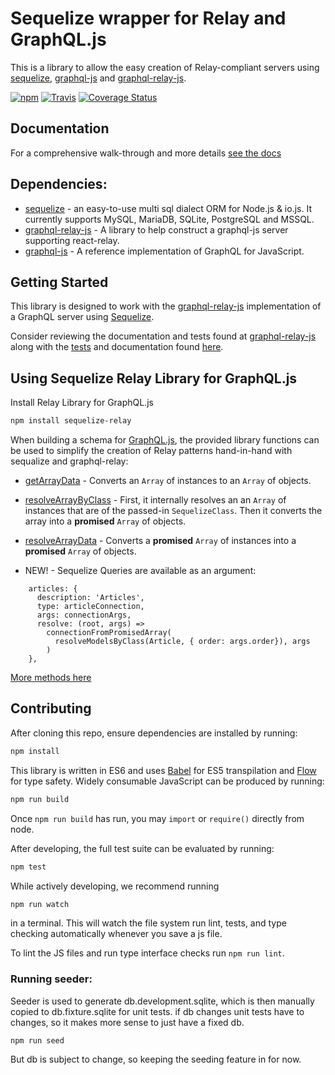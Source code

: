 # Sequelize wrapper for Relay and GraphQL.js

This is a library to allow the easy creation of Relay-compliant servers using
 [sequelize](https://github.com/sequelize/sequelize),
 [graphql-js](https://github.com/graphql/graphql-js) and
 [graphql-relay-js](https://github.com/graphql/graphql-relay-js).

[![npm](https://img.shields.io/npm/v/sequelize-relay.svg)](https://www.npmjs.com/package/sequelize-relay)
[![Travis](https://img.shields.io/travis/MattMcFarland/sequelize-relay.svg)](https://travis-ci.org/MattMcFarland/sequelize-relay)
[![Coverage Status](https://coveralls.io/repos/MattMcFarland/sequelize-relay/badge.svg?branch=master&service=github)](https://coveralls.io/github/MattMcFarland/sequelize-relay?branch=master)

## Documentation

For a comprehensive walk-through and more details [see the docs](https://mattmcfarland.gitbooks.io/sequelize-relay/content/index.html)

## Dependencies:
- [sequelize](https://github.com/sequelize/sequelize) -
 an easy-to-use multi sql dialect ORM for Node.js & io.js.
 It currently supports MySQL, MariaDB, SQLite, PostgreSQL and MSSQL.
- [graphql-relay-js](https://github.com/graphql/graphql-relay-js) -
 A library to help construct a graphql-js server supporting react-relay.
- [graphql-js](https://github.com/graphql/graphql-js) -
 A reference implementation of GraphQL for JavaScript.

## Getting Started


This library is designed to work with the
[graphql-relay-js](https://github.com/graphql/graphql-relay-js) implementation
of a GraphQL server using [Sequelize](https://github.com/sequelize/sequelize).

Consider reviewing the documentation and tests found at [graphql-relay-js](https://github.com/graphql/graphql-relay-js)
along with the [tests](src/data/__tests__) and documentation found [here](https://mattmcfarland.gitbooks.io/sequelize-relay/content/index.html).

## Using Sequelize Relay Library for GraphQL.js

Install Relay Library for GraphQL.js

```sh
npm install sequelize-relay
```

When building a schema for [GraphQL.js](https://github.com/graphql/graphql-js),
the provided library functions can be used to simplify the creation of Relay
patterns hand-in-hand with sequalize and graphql-relay:

* [getArrayData](getArrayData.md) - Converts an `Array` of <SequelizeModel> instances to an `Array` of <Attributes> objects.
* [resolveArrayByClass](resolveArrayByClass.md) - First, it internally resolves an an `Array` of <SequelizeModel> instances that are of the passed-in `SequelizeClass`. Then it converts the array into a **promised** `Array` of <Attributes> objects.
* [resolveArrayData](resolveArrayData.md) - Converts a **promised** `Array` of <SequelizeModel> instances into a **promised** `Array` of <Attributes> objects.

* NEW! - Sequelize Queries are available as an argument:

```
    articles: {
      description: 'Articles',
      type: articleConnection,
      args: connectionArgs,
      resolve: (root, args) =>
        connectionFromPromisedArray(
          resolveModelsByClass(Article, { order: args.order}), args
        )
    },
```

[More methods here](https://mattmcfarland.gitbooks.io/sequelize-relay/content/docs/methods/SUMMARY.html)


## Contributing

After cloning this repo, ensure dependencies are installed by running:

```sh
npm install
```

This library is written in ES6 and uses [Babel](http://babeljs.io/) for ES5
transpilation and [Flow](http://flowtype.org/) for type safety. Widely
consumable JavaScript can be produced by running:

```sh
npm run build
```

Once `npm run build` has run, you may `import` or `require()` directly from
node.

After developing, the full test suite can be evaluated by running:

```sh
npm test
```

While actively developing, we recommend running

```sh
npm run watch
```

in a terminal. This will watch the file system run lint, tests, and type
checking automatically whenever you save a js file.

To lint the JS files and run type interface checks run `npm run lint`.

### Running seeder:

Seeder is used to generate db.development.sqlite, which is then manually
copied to db.fixture.sqlite for unit tests. if db changes unit tests have
to changes, so it makes more sense to just have a fixed db.

```
npm run seed
```


But db is subject to change, so keeping the seeding feature in for now.
